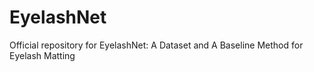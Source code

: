 # EyelashNet
Official repository for EyelashNet: A Dataset and A Baseline Method for Eyelash Matting
